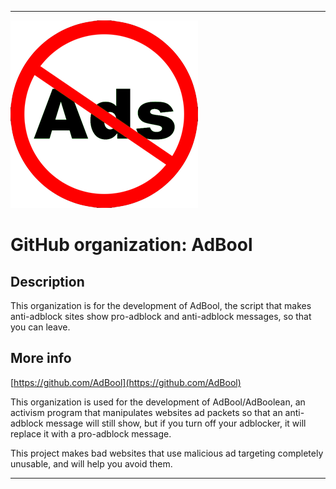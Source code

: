 
***

![AntiAd.png failed to load. The file may be missing or corrupt. Check the file path for errors first.](/AdditionalInfo/1/AdBool/AntiAd.png)

# GitHub organization: AdBool

## Description

This organization is for the development of AdBool, the script that makes anti-adblock sites show pro-adblock and anti-adblock messages, so that you can leave.

## More info

[https://github.com/AdBool](https://github.com/AdBool)

This organization is used for the development of AdBool/AdBoolean, an activism program that manipulates websites ad packets so that an anti-adblock message will still show, but if you turn off your adblocker, it will replace it with a pro-adblock message.

This project makes bad websites that use malicious ad targeting completely unusable, and will help you avoid them.

***
